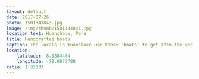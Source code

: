 ```yaml
---
layout: default
date: 2017-07-26
photo: 1501343843.jpg
image: /img/thumb/1501343843.jpg
location_text: Huanchaco, Peru
title: Handcrafted boats
caption: The locals in Huanchaco use those 'boats' to get into the sea and fish. Really funny to surf while they actually fish around you!
location:
    latitude: -8.0884404
    longitude: -79.0872788
ratio: 1.33333
---
```

